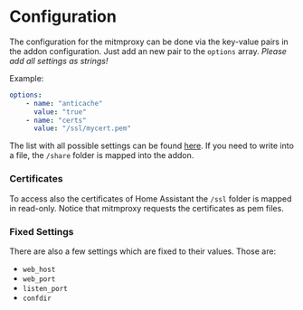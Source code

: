 # Configuration

The configuration for the mitmproxy can be done via the key-value pairs in the addon configuration.
Just add an new pair to the `options` array. _Please add all settings as strings!_

Example:

```yaml
options:
	- name: "anticache"
	  value: "true"
	- name: "certs"
      value: "/ssl/mycert.pem"
```

The list with all possible settings can be found [here](https://docs.mitmproxy.org/stable/concepts-options/#available-options).
If you need to write into a file, the `/share` folder is mapped into the addon.


### Certificates

To access also the certificates of Home Assistant the `/ssl` folder is mapped in read-only.
Notice that mitmproxy requests the certificates as pem files.


### Fixed Settings

There are also a few settings which are fixed to their values. Those are:

* `web_host`
* `web_port`
* `listen_port`
* `confdir`
